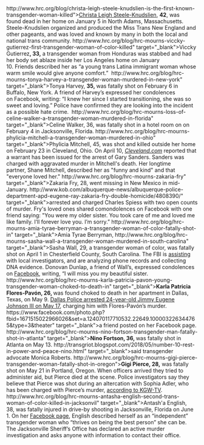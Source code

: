 
</ul>
</ul>http://www.hrc.org/blog/christa-leigh-steele-knudslien-is-the-first-known-transgender-woman-killed"><u>Christa Leigh Steele-Knudslien</u></a></strong>, <strong>42</strong>,&nbsp;was found&nbsp;dead in her home on January 5&nbsp;in North Adams, Massachusetts. Steele-Knudslien organized and produced the Miss Trans New England and other pageants, and was loved and known by many in both the local and national trans community.</li>
</ul>

</ul>http://www.hrc.org/blog/hrc-mourns-viccky-gutierrez-first-transgender-woman-of-color-killed" target="_blank">Viccky Gutierrez</a></strong></u><strong>, 33,</strong> a transgender woman from Honduras <span id="docs-internal-guid-9bef95a1-1029-667c-46a1-7c40843f27f4">was stabbed and had her body set ablaze inside her Los Angeles home on January 10</span>.&nbsp;Friends&nbsp;described&nbsp;her as &ldquo;a young trans Latina immigrant woman whose warm smile would give anyone comfort.&rdquo;&nbsp;</li>
</ul>

</ul>http://www.hrc.org/blog/hrc-mourns-tonya-harvey-a-transgender-woman-murdered-in-new-york" target="_blank">Tonya Harvey</a></strong></u>, <strong>35,&nbsp;</strong>was fatally shot on February 6 in Buffalo, New York. A&nbsp;friend of Harvey&rsquo;s&nbsp;expressed her condolences on&nbsp;Facebook, writing: &ldquo;I knew her since I started transitioning, she was so sweet and loving.&rdquo; Police have confirmed they are looking into the incident as a possible hate crime.&nbsp;</li>


</ul>http://www.hrc.org/blog/hrc-mourns-loss-of-celine-walker-a-transgender-woman-murdered-in-florida" target="_blank">Celine Walker</a>, 36,&nbsp;</strong>was fatally shot in a hotel room on on February 4 in Jacksonville, Florida. 
</ul>


</ul>http://www.hrc.org/blog/hrc-mourns-phylicia-mitchell-a-transgender-woman-murdered-in-ohio" target="_blank">Phylicia Mitchell</a>, 45,&nbsp;</strong>was shot and killed&nbsp;outside her home on February 23 in Cleveland, Ohio. On April 10,&nbsp;<em><a href="http://www.cleveland.com/metro/index.ssf/2018/04/man_charged_in_slaying_of_clev_1.html" target="_blank">Cleveland.com</a>&nbsp;</em>reported that a warrant has been issued for the arrest of&nbsp;Gary Sanders. Sanders was charged with aggravated murder in Mitchell&#39;s death.&nbsp;Her longtime partner,&nbsp;Shane Mitchell, described her as&nbsp;"funny and kind" and&nbsp;that "everyone loved her."</li>


</ul>http://www.hrc.org/blog/hrc-mourns-zakaria-fry" target="_blank">Zakaria Fry</a>, 28,&nbsp;</strong>went missing in New Mexico in mid-January. 
</ul>http://www.kob.com/albuquerque-news/albuquerque-police-department-apd-eugene-ray-zakaria-fry-double-homicide/4808390/" target="_blank">arrested and charged</a>&nbsp;Charles Spiess with two open counts of murder.&nbsp;Fry&#39;s loved ones shared comondolences on Facebook with one friend saying: "You were my older sister. You took care of me and loved me like family. I&rsquo;ll forever love you. I&rsquo;m sorry.&rdquo;</li>


</ul>http://www.hrc.org/blog/hrc-mourns-amia-tyrae-berryman-a-transgender-woman-of-color-fatally-shot-in" target="_blank">Amia Tyrae Berryman,</a></strong> 
</ul>


</ul>http://www.hrc.org/blog/hrc-mourns-sasha-wall-a-transgender-woman-murdered-in-south-carolina" target="_blank">Sasha Wall</a>, 29,&nbsp;</strong>a transgender woman of color, was fatally shot on April 1&nbsp;in Chesterfield County, South Carolina.&nbsp;The FBI is <a href="http://www.thestate.com/news/local/crime/article210131529.html" target="_blank">assisting</a> with local investigators, and are analyzing phone records and collecting DNA evidence. Donovan Dunlap, a friend of Wall&rsquo;s, expressed condolences on&nbsp;<a href="https://www.facebook.com/donovan.dunlap.37/posts/1877351212276328" target="_blank">Facebook</a>, writing, &ldquo;I will miss you my beautiful sister. 
</ul>
</ul>

</ul>http://www.hrc.org/blog/hrc-mourns-karla-patricia-pavon-young-transgender-woman-choked-to-death-in" target="_blank"><strong>Karla Patricia Flores-Pav&oacute;n</strong></a><strong>, 26, </strong>was found choked to death in her apartment in Dallas, Texas, on May 9. <a href="http://www.nbcdfw.com/news/local/New-Details-in-Murder-of-Transgender-Dallas-Woman-482952291.html" target="_blank">Dallas Police arrested 24-year-old Jimmy Eugene Johnson III on May 17</a>, charging him with Flores-Pav&oacute;n&rsquo;s murder.
</ul>https://www.facebook.com/photo.php?fbid=1671515022966026&amp;set=a.124070117710532.22649.100003226344765&amp;type=3&amp;theater" target="_blank">a friend posted on her Facebook page</a>.</li>
</ul>

</ul>http://www.hrc.org/blog/hrc-mourns-nino-fortson-transgender-man-fatally-shot-in-atlanta" target="_blank"><strong>Nino Fortson</strong></a><strong>, 36, </strong>was fatally shot in Atlanta on May 13. 
</ul>http://transgriot.blogspot.com/2018/05/number-10-rest-in-power-and-peace-nino.html" target="_blank">said transgender advocate Monica Roberts</a>.
</ul>

</ul>
</ul>http://www.hrc.org/blog/hrc-mourns-gigi-pierce-transgender-woman-fatally-shot-in-oregon"><strong>Gigi Pierce</strong></a><strong>, 28,</strong> was fatally shot on May 21 in Portland, Oregon. When officers arrived they tried to administer aid, but Pierce died at the scene. Police investigators say they believe that Pierce was shot during an altercation with Sophia Adler, who has been charged with Pierce&rsquo;s murder, <a href="https://www.kgw.com/article/news/local/woman-charged-with-murder-after-downtown-portland-shooting/283-557029196">according to KGW-TV</a>.</li>
</ul>

</ul>http://www.hrc.org/blog/hrc-mourns-antasha-english-second-trans-woman-of-color-killed-in-jacksonvil" target="_blank">Antash&#39;a English</a>, 38,&nbsp;</strong>was fatally injured in drive-by shooting in Jacksonville, Florida on June 1.&nbsp;On her&nbsp;<a href="https://www.facebook.com/antasha.english" target="_blank">Facebook page</a>,&nbsp;English described herself as an &ldquo;independent&rdquo; transgender woman who &ldquo;thrives on being the best person&rdquo; she can be. The Jacksonville Sheriff&rsquo;s Office has declared an active murder investigation and asks anyone with information to contact their office.</li>
</ul>
